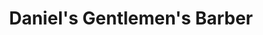 ---
title: "Daniel's Gentlemen's Barber"
url: /chester-le-street/daniels-gentlemens-barber/
shop: hairdresser
---